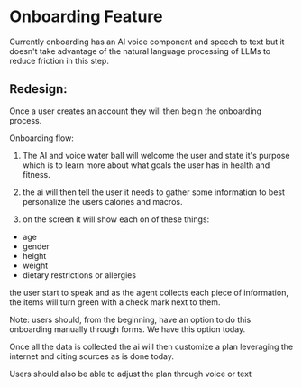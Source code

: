 # Onboarding Feature

Currently onboarding has an AI voice component and speech to text but it doesn't take advantage of the natural language processing of LLMs to reduce friction in this step.

## Redesign:

Once a user creates an account they will then begin the onboarding process.

Onboarding flow:

1. The AI and voice water ball will welcome the user and state it's purpose which is to learn more about what goals the user has in health and fitness.

2. the ai will then tell the user it needs to gather some information to best personalize the users calories and macros.

3. on the screen it will show each on of these things:

- age
- gender
- height
- weight
- dietary restrictions or allergies

the user start to speak and as the agent collects each piece of information, the items will turn green with a check mark next to them.

Note: users should, from the beginning, have an option to do this onboarding manually through forms. We have this option today.

Once all the data is collected the ai will then customize a plan leveraging the internet and citing sources as is done today.

Users should also be able to adjust the plan through voice or text

